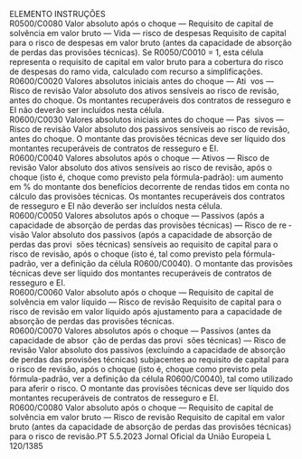  
ELEMENTO  INSTRUÇÕES  
R0500/C0080  Valor absoluto após o 
choque — Requisito de 
capital de solvência em 
valor bruto — Vida — 
risco de despesas  Requisito de capital para o risco de despesas em valor bruto (antes da capacidade 
de absorção de perdas das provisões técnicas). 
Se R0050/C0010 = 1, esta célula representa o requisito de capital em valor bruto 
para a cobertura do risco de despesas do ramo vida, calculado com recurso a 
simplificações.  
R0600/C0020  Valores absolutos iniciais 
antes do choque — Ati ­
vos — Risco de revisão  Valor absoluto dos ativos sensíveis ao risco de revisão, antes do choque. 
Os montantes recuperáveis dos contratos de resseguro e EI não deverão ser 
incluídos nesta célula.  
R0600/C0030  Valores absolutos iniciais 
antes do choque — Pas ­
sivos — Risco de revisão  Valor absoluto dos passivos sensíveis ao risco de revisão, antes do choque. 
O montante das provisões técnicas deve ser líquido dos montantes recuperáveis de 
contratos de resseguro e EI.  
R0600/C0040  Valores absolutos após o 
choque — Ativos — 
Risco de revisão  Valor absoluto dos ativos sensíveis ao risco de revisão, após o choque (isto é, 
choque como previsto pela fórmula-padrão): um aumento em % do montante dos 
benefícios decorrente de rendas tidos em conta no cálculo das provisões técnicas. 
Os montantes recuperáveis dos contratos de resseguro e EI não deverão ser 
incluídos nesta célula.  
R0600/C0050  Valores absolutos após o 
choque — Passivos (após 
a capacidade de absorção 
de perdas das provisões 
técnicas) — Risco de re ­
visão  Valor absoluto dos passivos (após a capacidade de absorção de perdas das provi ­
sões técnicas) sensíveis ao requisito de capital para o risco de revisão, após o 
choque (isto é, tal como previsto pela fórmula-padrão, ver a definição da célula 
R0600/C0040). 
O montante das provisões técnicas deve ser líquido dos montantes recuperáveis de 
contratos de resseguro e EI.  
R0600/C0060  Valor absoluto após o 
choque — Requisito de 
capital de solvência em 
valor líquido — Risco de 
revisão  Requisito de capital para o risco de revisão em valor líquido após ajustamento 
para a capacidade de absorção de perdas das provisões técnicas.  
R0600/C0070  Valores absolutos após o 
choque — Passivos (antes 
da capacidade de absor ­
ção de perdas das provi ­
sões técnicas) — Risco de 
revisão  Valor absoluto dos passivos (excluindo a capacidade de absorção de perdas das 
provisões técnicas) subjacentes ao requisito de capital para o risco de revisão, após 
o choque (isto é, choque como previsto pela fórmula-padrão, ver a definição da 
célula R0600/C0040), tal como utilizado para aferir o risco. 
O montante das provisões técnicas deve ser líquido dos montantes recuperáveis de 
contratos de resseguro e EI.  
R0600/C0080  Valor absoluto após o 
choque — Requisito de 
capital de solvência em 
valor bruto — Risco de 
revisão  Requisito de capital em valor bruto (antes da capacidade de absorção de perdas 
das provisões técnicas) para o risco de revisão.PT  5.5.2023 Jornal Oficial da União Europeia L 120/1385